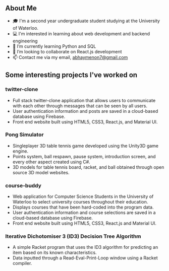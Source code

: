 ## About Me
- 🎓 I'm a second year undergraduate student studying at the University of Waterloo.
- 💻 I'm interested in learning about web development and backend engineering
- 🌱 I’m currently learning Python and SQL
- 👯 I’m looking to collaborate on React.js development
- 📫 Contact me via my email, abhaymenon7@gmail.com

## Some interesting projects I've worked on

### twitter-clone
  - Full stack twitter-clone application that allows users to communicate with each other through messages that can be seen by all users.
  - User authentication information and posts are saved in a cloud-based database using Firebase.
  - Front end website built using HTML5, CSS3, React.js, and Material UI.

### Pong Simulator
  - Singleplayer 3D table tennis game developed using the Unity3D game engine.
  - Points system, ball respawn, pause system, introduction screen, and every other aspect created using C#.
  - 3D models for table tennis board, racket, and ball obtained through open source 3D model websites.

### course-buddy
  - Web application for Computer Science Students in the University of Waterloo to select university courses throughout their education.
  - Displays courses that have been hard-coded into the program data.
  - User authentication information and course selections are saved in a cloud-based database using Firebase.
  - Front end website built using HTML5, CSS3, React.js and Material UI.

### Iterative Dichotomiser 3 (ID3) Decision Tree Algorithm
  - A simple Racket program that uses the ID3 algorithm for predicting an item based on its known characteristics.
  - Data inputted through a Read-Eval-Print-Loop window using a Racket compiler.


